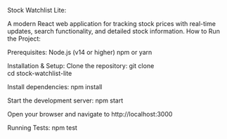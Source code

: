Stock Watchlist Lite:

A modern React web application for tracking stock prices with real-time updates, search functionality, and detailed stock information.
How to Run the Project:

Prerequisites: 
Node.js (v14 or higher) 
npm or yarn

Installation & Setup: 
Clone the repository: 
git clone  
cd stock-watchlist-lite

Install dependencies: 
npm install

Start the development server: 
npm start

Open your browser and navigate to http://localhost:3000

Running Tests: 
npm test
